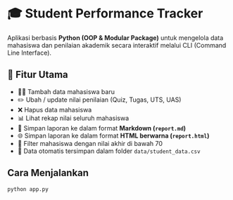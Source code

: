 # 🎓 Student Performance Tracker

Aplikasi berbasis **Python (OOP & Modular Package)** untuk mengelola data mahasiswa dan penilaian akademik secara interaktif melalui CLI (Command Line Interface).

## 🚀 Fitur Utama
- 🧑‍🎓 Tambah data mahasiswa baru  
- ✏️ Ubah / update nilai penilaian (Quiz, Tugas, UTS, UAS)  
- ❌ Hapus data mahasiswa  
- 📊 Lihat rekap nilai seluruh mahasiswa  
- 📄 Simpan laporan ke dalam format **Markdown (`report.md`)**  
- 🌐 Simpan laporan ke dalam format **HTML berwarna (`report.html`)**  
- 🔎 Filter mahasiswa dengan nilai akhir di bawah 70  
- 💾 Data otomatis tersimpan dalam folder `data/student_data.csv`


## Cara Menjalankan
```bash
python app.py
